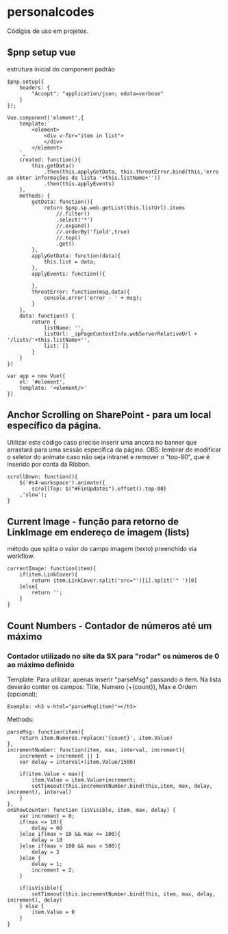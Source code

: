 # personalcodes
Códigos de uso em projetos.

## $pnp setup vue
estrutura inicial do component padrão
```
$pnp.setup({
    headers: {
        "Accept": "application/json; odata=verbose"
    }
});

Vue.component('element',{
	template:`
        <element>
            <div v-for="item in list">
            </div>
        </element>
    `,
	created: function(){
        this.getData()
            .then(this.applyGetData, this.threatError.bind(this,'erro ao obter informações da lista '+this.listName+''))
            .then(this.applyEvents)
	},
	methods: {
        getData: function(){
            return $pnp.sp.web.getList(this.listUrl).items
                //.filter()
                .select('*')
                //.expand()
                //.orderBy('field',true)
                //.top()
                .get()
        },
        applyGetData: function(data){
            this.list = data;
        },
        applyEvents: function(){

        },
        threatError: function(msg,data){
			console.error('error - ' + msg);
		}
	},
	data: function() {
		return {
			listName: '',
            listUrl: _spPageContextInfo.webServerRelativeUrl + '/lists/'+this.listName+'',
			list: []
		}
	}
})

var app = new Vue({
    el: '#element',
    template: '<element/>'
})
```

## Anchor Scrolling on SharePoint - para um local específico da página.
Utilizar este código caso precise inserir uma ancora no banner que arrastará para uma sessão específica da página.
OBS: lembrar de modificar o seletor do animate caso não seja intranet e remover o "top-80", que é inserido por conta da Ribbon.
```
scrollDown: function(){
    $('#s4-workspace').animate({
        scrollTop: $("#FinUpdates").offset().top-80}
    ,'slow');
}
```

## Current Image - função para retorno de LinkImage em endereço de imagem (lists)
método que splita o valor do campo imagem (texto) preenchido via workflow.
```
currentImage: function(item){
    if(item.LinkCover){
        return item.LinkCover.split('src="')[1].split('" ')[0]
    }else{
        return '';
    }
}
```

## Count Numbers - Contador de números até um máximo
### Contador utilizado no site da SX para "rodar" os números de 0 ao máximo definido
Template: Para utilizar, apenas inserir "parseMsg" passando o item. Na lista deverão conter os campos: Title, Numero (+{count}), Max e Ordem (opcional);
```
Exemplo: <h3 v-html="parseMsg(item)"></h3>
```

Methods:
```
parseMsg: function(item){
    return item.Numeros.replace('{count}', item.Value)
},
incrementNumber: function(item, max, interval, increment){
    increment = increment || 1
    var delay = interval+(item.Value/1500)

    if(item.Value < max){
        item.Value = item.Value+increment;
        setTimeout(this.incrementNumber.bind(this,item, max, delay, increment), interval)
    }
},
onShowCounter: function (isVisible, item, max, delay) {
    var increment = 0;
    if(max <= 10){
        delay = 60
    }else if(max > 10 && max <= 100){
        delay = 10
    }else if(max > 100 && max < 500){
        delay = 3
    }else {
        delay = 1;
        increment = 2;
    }

    if(isVisible){
        setTimeout(this.incrementNumber.bind(this, item, max, delay, increment), delay)
    } else {
        item.Value = 0
    }
}
```